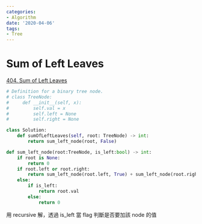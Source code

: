 ```yaml
---
categories:
- Algorithm
date: '2020-04-06'
tags:
- Tree
---
```


# Sum of Left Leaves

[404. Sum of Left Leaves](https://leetcode.com/problems/sum-of-left-leaves/)

```python
# Definition for a binary tree node.
# class TreeNode:
#     def __init__(self, x):
#         self.val = x
#         self.left = None
#         self.right = None

class Solution:
    def sumOfLeftLeaves(self, root: TreeNode) -> int:
        return sum_left_node(root, False)

def sum_left_node(root:TreeNode, is_left:bool) -> int:
    if root is None:
        return 0
    if root.left or root.right:
        return sum_left_node(root.left, True) + sum_left_node(root.right, False)
    else:
        if is_left:
            return root.val
        else:
            return 0
```

用 recursive 解，透過 is_left 當 flag 判斷是否要加該 node 的值